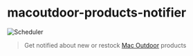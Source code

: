# macoutdoor-products-notifier

![Scheduler](https://github.com/sugarshin/macoutdoor-products-notifier/workflows/Scheduler/badge.svg)

> Get notified about new or restock [Mac Outdoor](https://www.macoutdoorjapan.info/) products
